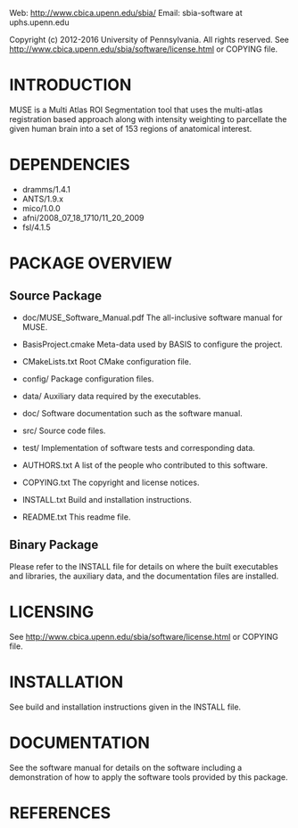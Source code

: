 
  Web:   http://www.cbica.upenn.edu/sbia/
  Email: sbia-software at uphs.upenn.edu

  Copyright (c) 2012-2016 University of Pennsylvania. All rights reserved.
  See http://www.cbica.upenn.edu/sbia/software/license.html or COPYING file.



INTRODUCTION
============

  MUSE is a Multi Atlas ROI Segmentation tool that uses the multi-atlas registration 
  based approach along with intensity weighting to parcellate the given human brain
  into a set of 153 regions of anatomical interest.


DEPENDENCIES
============

  - dramms/1.4.1
  - ANTS/1.9.x
  - mico/1.0.0
  - afni/2008_07_18_1710/11_20_2009
  - fsl/4.1.5

PACKAGE OVERVIEW
================

  Source Package
  --------------

  - doc/MUSE_Software_Manual.pdf	The all-inclusive software manual for MUSE.

  - BasisProject.cmake   		Meta-data used by BASIS to configure the project.
  - CMakeLists.txt       		Root CMake configuration file.
  - config/              		Package configuration files.
  - data/                		Auxiliary data required by the executables.
  - doc/                 		Software documentation such as the software manual.
  - src/                 		Source code files.
  - test/                		Implementation of software tests and corresponding data.

  - AUTHORS.txt          		A list of the people who contributed to this software.
  - COPYING.txt          		The copyright and license notices.
  - INSTALL.txt          		Build and installation instructions.
  - README.txt          		This readme file.	


  Binary Package
  --------------

  Please refer to the INSTALL file for details on where the built executables
  and libraries, the auxiliary data, and the documentation files are installed.



LICENSING
=========

  See http://www.cbica.upenn.edu/sbia/software/license.html or COPYING file.



INSTALLATION
============

  See build and installation instructions given in the INSTALL file.



DOCUMENTATION
=============

  See the software manual for details on the software including a demonstration
  of how to apply the software tools provided by this package.



REFERENCES
==========

